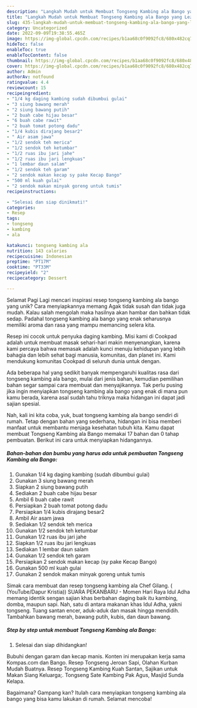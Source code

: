 ```yaml
---
description: "Langkah Mudah untuk Membuat Tongseng Kambing ala Bango yang Lezat Sekali"
title: "Langkah Mudah untuk Membuat Tongseng Kambing ala Bango yang Lezat Sekali"
slug: 435-langkah-mudah-untuk-membuat-tongseng-kambing-ala-bango-yang-lezat-sekali
category: Uncategorized
date: 2022-09-09T19:38:55.465Z
image: https://img-global.cpcdn.com/recipes/b1aa68c0f9092fc8/680x482cq70/tongseng-kambing-ala-bango-foto-resep-utama.jpg
hideToc: false
enableToc: true
enableTocContent: false
thumbnail: https://img-global.cpcdn.com/recipes/b1aa68c0f9092fc8/680x482cq70/tongseng-kambing-ala-bango-foto-resep-utama.jpg
cover: https://img-global.cpcdn.com/recipes/b1aa68c0f9092fc8/680x482cq70/tongseng-kambing-ala-bango-foto-resep-utama.jpg
author: Admin
authorAv: notfound
ratingvalue: 4.4
reviewcount: 15
recipeingredient:
- "1/4 kg daging kambing sudah dibumbui gulai"
- "3 siung bawang merah"
- "2 siung bawang putih"
- "2 buah cabe hijau besar"
- "6 buah cabe rawit"
- "2 buah tomat potong dadu"
- "1/4 kubis dirajang besar2"
- " Air asam jawa"
- "1/2 sendok teh merica"
- "1/2 sendok teh ketumbar"
- "1/2 ruas ibu jari jahe"
- "1/2 ruas ibu jari lengkuas"
- "1 lembar daun salam"
- "1/2 sendok teh garam"
- "2 sendok makan kecap sy pake Kecap Bango"
- "500 ml kuah gulai"
- "2 sendok makan minyak goreng untuk tumis"
recipeinstructions:

- "Selesai dan siap dinikmati!"
categories:
- Resep
tags:
- tongseng
- kambing
- ala

katakunci: tongseng kambing ala 
nutrition: 143 calories
recipecuisine: Indonesian
preptime: "PT17M"
cooktime: "PT33M"
recipeyield: "2"
recipecategory: Dessert

---
```



Selamat Pagi Lagi mencari inspirasi resep tongseng kambing ala bango yang unik? Cara menyiapkannya memang Agak tidak susah dan tidak juga mudah. Kalau salah mengolah maka hasilnya akan hambar dan bahkan tidak sedap. Padahal tongseng kambing ala bango yang enak seharusnya memiliki aroma dan rasa yang mampu memancing selera kita.


Resep ini cocok untuk penyuka daging kambing. Misi kami di Cookpad adalah untuk membuat masak sehari-hari makin menyenangkan, karena kami percaya bahwa memasak adalah kunci menuju kehidupan yang lebih bahagia dan lebih sehat bagi manusia, komunitas, dan planet ini. Kami mendukung komunitas Cookpad di seluruh dunia untuk dengan.

Ada beberapa hal yang sedikit banyak mempengaruhi kualitas rasa dari tongseng kambing ala bango, mulai dari jenis bahan, kemudian pemilihan bahan segar sampai cara membuat dan menyajikannya. Tak perlu pusing jika ingin menyiapkan tongseng kambing ala bango yang enak di mana pun kamu berada, karena asal sudah tahu triknya maka hidangan ini dapat jadi sajian spesial.


Nah, kali ini kita coba, yuk, buat tongseng kambing ala bango sendiri di rumah. Tetap dengan bahan yang sederhana, hidangan ini bisa memberi manfaat untuk membantu menjaga kesehatan tubuh kita. Kamu dapat membuat Tongseng Kambing ala Bango memakai 17 bahan dan 0 tahap pembuatan. Berikut ini cara untuk menyiapkan hidangannya.

<!--inarticleads1-->

##### Bahan-bahan dan bumbu yang harus ada untuk pembuatan Tongseng Kambing ala Bango:

1. Gunakan 1/4 kg daging kambing (sudah dibumbui gulai)
1. Gunakan 3 siung bawang merah
1. Siapkan 2 siung bawang putih
1. Sediakan 2 buah cabe hijau besar
1. Ambil 6 buah cabe rawit
1. Persiapkan 2 buah tomat potong dadu
1. Persiapkan 1/4 kubis dirajang besar2
1. Ambil  Air asam jawa
1. Sediakan 1/2 sendok teh merica
1. Gunakan 1/2 sendok teh ketumbar
1. Gunakan 1/2 ruas ibu jari jahe
1. Siapkan 1/2 ruas ibu jari lengkuas
1. Sediakan 1 lembar daun salam
1. Gunakan 1/2 sendok teh garam
1. Persiapkan 2 sendok makan kecap (sy pake Kecap Bango)
1. Gunakan 500 ml kuah gulai
1. Gunakan 2 sendok makan minyak goreng untuk tumis


Simak cara membuat dan resep tongseng kambing ala Chef Gilang. ( (YouTube/Dapur Kristia)) SUARA PEKANBARU - Momen Hari Raya Idul Adha memang identik sengan sajian khas berbahan daging baik itu kambing, domba, maupun sapi. Nah, satu di antara makanan khas Idul Adha, yakni tongseng. Tuang santan encer, aduk-aduk dan masak hingga mendidih. Tambahkan bawang merah, bawang putih, kubis, dan daun bawang. 

<!--inarticleads2-->

##### Step by step untuk membuat Tongseng Kambing ala Bango:


1. Selesai dan siap dihidangkan!

Bubuhi dengan garam dan kecap manis. Konten ini merupakan kerja sama Kompas.com dan Bango. Resep Tongseng Jeroan Sapi, Olahan Kurban Mudah Buatnya. Resep Tongseng Kambing Kuah Santan, Sajikan untuk Makan Siang Keluarga;. Tongseng Sate Kambing Pak Agus, Masjid Sunda Kelapa. 

Bagaimana? Gampang kan? Itulah cara menyiapkan tongseng kambing ala bango yang bisa kamu lakukan di rumah. Selamat mencoba!
